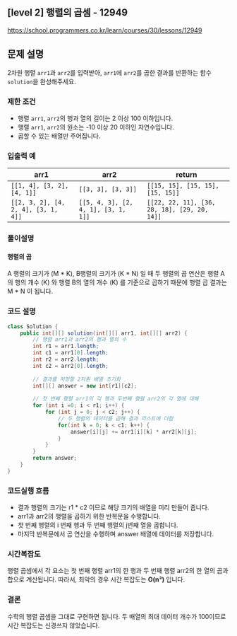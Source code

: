 ## [level 2] 행렬의 곱셈 - 12949

https://school.programmers.co.kr/learn/courses/30/lessons/12949

## 문제 설명

2차원 행렬 `arr1`과 `arr2`를 입력받아, `arr1`에 `arr2`를 곱한 결과를 반환하는 함수 `solution`을 완성해주세요.

### 제한 조건

- 행렬 `arr1`, `arr2`의 행과 열의 길이는 2 이상 100 이하입니다.
- 행렬 `arr1`, `arr2`의 원소는 -10 이상 20 이하인 자연수입니다.
- 곱할 수 있는 배열만 주어집니다.

### 입출력 예

| arr1                            | arr2                            | return                               |
|----------------------------------|----------------------------------|--------------------------------------|
| `[[1, 4], [3, 2], [4, 1]]`      | `[[3, 3], [3, 3]]`              | `[[15, 15], [15, 15], [15, 15]]`    |
| `[[2, 3, 2], [4, 2, 4], [3, 1, 4]]` | `[[5, 4, 3], [2, 4, 1], [3, 1, 1]]` | `[[22, 22, 11], [36, 28, 18], [29, 20, 14]]` |


### 풀이설명
#### 행렬의 곱
A 행렬의 크기가 (M * K), B행렬의 크기가 (K * N) 일 때
두 행렬의 곱 연산은 행렬 A의 행의 개수 (K) 와 행렬 B의 열의 개수 (K) 를 기준으로 곱하기 때문에 행렬 곱 결과는 M * N 이 됩니다.



### 코드 설명
```java
class Solution {
    public int[][] solution(int[][] arr1, int[][] arr2) {
        // 행렬 arr1과 arr2의 행과 열의 수
        int r1 = arr1.length;
        int c1 = arr1[0].length;
        int r2 = arr2.length;
        int c2 = arr2[0].length;
        
        // 결과를 저장할 2차원 배열 초기화
        int[][] answer = new int[r1][c2];
        
        // 첫 번째 행렬 arr1의 각 행과 두번째 행렬 arr2의 각 열에 대해
        for (int i =0; i < r1; i++) {
            for (int j = 0; j < c2; j++) {
                // 두 행렬의 데이터를 곱해 결과 리스트에 더함
                for(int k = 0; k < c1; k++) {
                    answer[i][j] += arr1[i][k] * arr2[k][j];   
                }
            }
        }
        return answer;
    }
}
```

### 코드실행 흐름
- 결과 행렬의 크기는 r1 * c2 이므로 해당 크기의 배열을 미리 만들어 줍니다.
- arr1과 arr2의 행렬을 곱하기 위한 반복문을 수행합니다.
- 첫 번째 행렬의 i 번째 행과 두 번째 행렬의 j번째 열을 곱합니다.
- 마지막 반복문에서 곱 연산을 수행하며 answer 배열에 데이터를 저장합니다.

### 시간복잡도
행렬 곱셈에서 각 요소는 첫 번째 행렬 arr1의 한 행과 두 번째 행렬 arr2의 한 열의 곱과 합으로 계산됩니다.
따라서, 최악의 경우 시간 복잡도는 **O(n³)** 입니다.


### 결론
수학의 행렬 곱셈을 그대로 구현하면 됩니다.
두 배열의 최대 데이터 개수가 100이므로 시간 복잡도는 신경쓰지 않았습니다.
